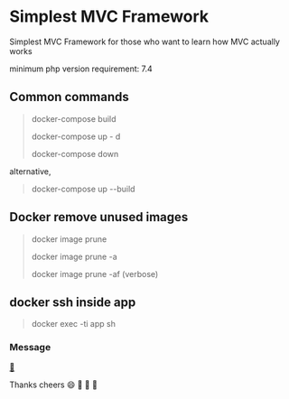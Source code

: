 # Simplest MVC Framework

Simplest MVC Framework for those who want to learn how MVC actually works

minimum php version requirement: 7.4

## Common commands
> docker-compose build
> 
> docker-compose up - d
> 
> docker-compose down

alternative,
> docker-compose up --build

## Docker remove unused images
> docker image prune
> 
> docker image prune -a
> 
> docker image prune -af (verbose)

## docker ssh inside app
> docker exec -ti app sh

### Message
<a href="https://bivek.ca" target="_blank" title="Contact Form">:love_letter:</a>

Thanks cheers :smile: :gift_heart: :love_letter: :rose: